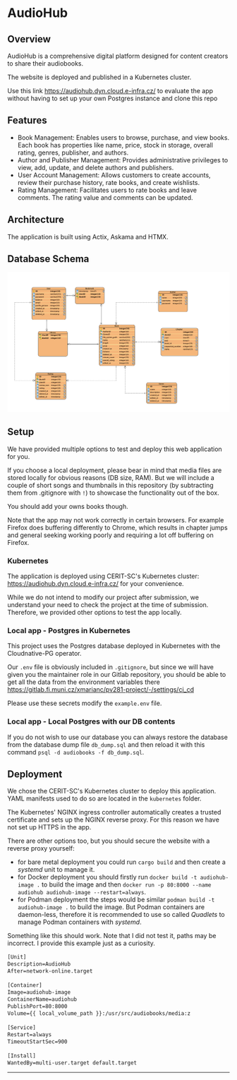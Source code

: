 # AudioHub



## Overview

AudioHub is a comprehensive digital platform designed for content creators to share their audiobooks.  

The website is deployed and published in a Kubernetes cluster. 

Use this link https://audiohub.dyn.cloud.e-infra.cz/ to evaluate the app without having to set up your own Postgres instance and clone this repo
## Features

- Book Management: Enables users to browse, purchase, and view books. Each book has properties like name, price, stock in storage, overall rating, genres, publisher, and authors.
- Author and Publisher Management: Provides administrative privileges to view, add, update, and delete authors and publishers.
- User Account Management: Allows customers to create accounts, review their purchase history, rate books, and create wishlists.
- Rating Management: Facilitates users to rate books and leave comments. The rating value and comments can be updated.

## Architecture
The application is built using Actix, Askama and HTMX.

## Database Schema
![ERD Diagram](db.png)

## Setup
We have provided multiple options to test and deploy this web application for you. 

If you choose a local deployment, please bear in mind that media files are stored locally for obvious reasons (DB size, RAM). 
But we will include a couple of short songs and thumbnails in this repository (by subtracting them from .gitignore with `!`) to showcase the functionality out of the box. 

You should add your owns books though.  

Note that the app may not work correctly in certain browsers.
For example Firefox does buffering differently to Chrome, which results in chapter jumps and general seeking
working poorly and requiring a lot off buffering on Firefox.

### Kubernetes
The application is deployed using CERIT-SC's Kubernetes cluster: https://audiohub.dyn.cloud.e-infra.cz/ for your convenience.

While we do not intend to modify our project after submission, we understand your need to check the project at the time of submission. Therefore, we provided other options to test the app locally.

### Local app - Postgres in Kubernetes
This project uses the Postgres database deployed in Kubernetes with the Cloudnative-PG operator. 

Our `.env` file is obviously included in `.gitignore`, but since we will have given you the maintainer role in our Gitlab repository, you should be able to get all the data from the environment variables there https://gitlab.fi.muni.cz/xmarianc/pv281-project/-/settings/ci_cd

Please use these secrets modify the `example.env` file. 

### Local app - Local Postgres with our DB contents
If you do not wish to use our database you can always restore the database from the database dump file `db_dump.sql` and then reload it with this command `psql -d audiobooks -f db_dump.sql`.


## Deployment
We chose the CERIT-SC's Kubernetes cluster to deploy this application. YAML manifests used to do so are located in the `kubernetes` folder.

The Kubernetes' NGINX ingress controller automatically creates a trusted certificate and sets up the NGINX reverse proxy. For this reason we have not set up HTTPS in the app. 

There are other options too, but you should secure the website with a reverse proxy yourself:
- for bare metal deployment you could run `cargo build` and then create a *systemd* unit to manage it.
- for Docker deployment you should firstly run `docker build -t audiohub-image .` to build the image and then `docker run -p 80:8000 --name audiohub audiohub-image --restart=always`.
- for Podman deployment the steps would be similar `podman build -t audiohub-image .` to build the image. But Podman containers are daemon-less, therefore it is recommended to use so called *Quadlets* to manage Podman containers with *systemd*.

Something like this should work. Note that I did not test it, paths may be incorrect. I provide this example just as a curiosity.
```shell
[Unit]
Description=AudioHub
After=network-online.target

[Container]
Image=audiohub-image
ContainerName=audiohub
PublishPort=80:8000
Volume={{ local_volume_path }}:/usr/src/audiobooks/media:z

[Service]
Restart=always
TimeoutStartSec=900

[Install]
WantedBy=multi-user.target default.target
```

***
